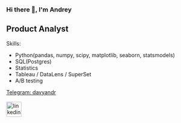 ### Hi there 👋, I'm Andrey
## Product Analyst
 


Skills: 
* Python(pandas, numpy, scipy, matplotlib, seaborn, statsmodels)
* SQL(Postgres)
* Statistics
* Tableau / DataLens / SuperSet
* A/B testing

[Telegram: davyandr](https://t.me/davyandr) \
\
[<img src='https://cdn.jsdelivr.net/npm/simple-icons@3.0.1/icons/linkedin.svg' alt='linkedin' height='40'>](https://www.linkedin.com/in/davyandr/)
